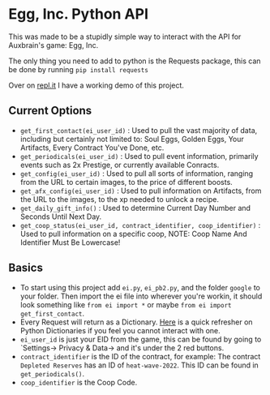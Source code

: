 
# Egg, Inc. Python API

This was made to be a stupidly simple way to interact with the API for Auxbrain's game: Egg, Inc.

The only thing you need to add to python is the Requests package, this can be done by running `pip install requests`

Over on [repl.it](https://replit.com/@thenicopanda1/MadPinkUpgrade#main.py) I have a working demo of this project.

## Current Options
* `get_first_contact(ei_user_id)` : Used to pull the vast majority of data, including but certainly not limited to: Soul Eggs, Golden Eggs, Your Artifacts, Every Contract You've Done, etc.
* `get_periodicals(ei_user_id)` : Used to pull event information, primarily events such as 2x Prestige, or currently available Conracts.
* `get_config(ei_user_id)` : Used to pull all sorts of information, ranging from the URL to certain images, to the price of different boosts.
* `get_afx_config(ei_user_id)` : Used to pull information on Artifacts, from the URL to the images, to the xp needed to unlock a recipe.
* `get_daily_gift_info()` : Used to determine Current Day Number and Seconds Until Next Day.
* `get_coop_status(ei_user_id, contract_identifier, coop_identifier)` : Used to pull information on a specific coop, NOTE: Coop Name And Identifier Must Be Lowercase!

## Basics
* To start using this project add `ei.py`, `ei_pb2.py`, and the folder `google` to your folder. Then import the ei file into wherever you're workin, it should look something like ```from ei import *``` or maybe `from ei import get_first_contact`.
* Every Request will return as a Dictionary. [Here](https://www.w3schools.com/python/python_dictionaries.asp) is a quick refresher on Python Dictionaries if you feel you cannot interact with one.
* `ei_user_id` is just your EID from the game, this can be found by going to `Settings-> Privacy & Data-> and it's under the 2 red buttons.
* `contract_identifier` is the ID of the contract, for example: The contract `Depleted Reserves` has an ID  of `heat-wave-2022`. This ID can be found in `get_periodicals()`.
* `coop_identifier` is the Coop Code.
